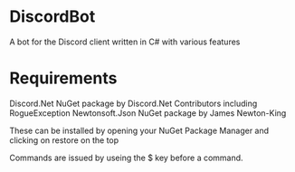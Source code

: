 # DiscordBot
A bot for the Discord client written in C# with various features

# Requirements
Discord.Net NuGet package by Discord.Net Contributors including RogueException
Newtonsoft.Json NuGet package by James Newton-King

These can be installed by opening your NuGet Package Manager and clicking on restore on the top

Commands are issued by useing the $ key before a command.
